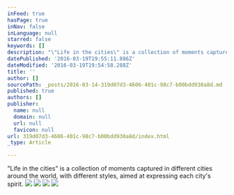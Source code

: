 ```yaml
---
inFeed: true
hasPage: true
inNav: false
inLanguage: null
starred: false
keywords: []
description: "\"Life in the cities\" is a collection of moments captured in different cities around the world, with different styles, aimed at expressing each city's spirit."
datePublished: '2016-03-19T19:55:11.886Z'
dateModified: '2016-03-19T19:54:58.288Z'
title: ''
author: []
sourcePath: _posts/2016-03-14-319d07d3-4606-401c-98c7-b00bdd930a8d.md
published: true
authors: []
publisher:
  name: null
  domain: null
  url: null
  favicon: null
url: 319d07d3-4606-401c-98c7-b00bdd930a8d/index.html
_type: Article

---
```

"Life in the cities" is a collection of moments captured in different cities around the world, with different styles, aimed at expressing each city's spirit.
![](https://the-grid-user-content.s3-us-west-2.amazonaws.com/c75b88ed-04df-4701-b2ce-23cbde0fb12b.jpg)
![](https://the-grid-user-content.s3-us-west-2.amazonaws.com/95bcde79-6958-4f07-b355-b665bebc8e0c.jpg)
![](https://the-grid-user-content.s3-us-west-2.amazonaws.com/b6f831f8-4869-4c7b-bcb7-a981ce8946f5.jpg)
![](https://the-grid-user-content.s3-us-west-2.amazonaws.com/b104f7ee-2904-4041-b037-12bfe4366492.jpg)